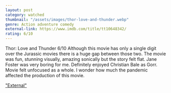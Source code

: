 ```yaml
---
layout: post
category: watched
thumbnail: "/assets/images/thor-love-and-thunder.webp"
genre: Action adventure comedy
external-link: https://www.imdb.com/title/tt10648342/
rating: 6/10
---
```

Thor: Love and Thunder
6/10
Although this movie has only a single digit over the Jurassic movies there is a huge gap between those two. The movie was fun, stunning visually, amazing sonically but the story felt flat. Jane Foster was very boring for me. Definitely enjoyed Christian Bale as Gorr. Movie felt unfocused as a whole. I wonder how much the pandemic affected the production of this movie.

["External"](https://www.imdb.com/title/tt10648342/)